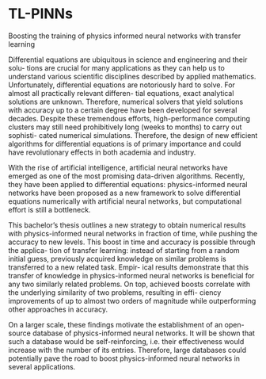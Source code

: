 # TL-PINNs
Boosting the training of physics informed neural networks with transfer learning


Differential equations are ubiquitous in science and engineering and their solu- tions are crucial for many applications as they can help us to understand various scientific disciplines described by applied mathematics. Unfortunately, differential equations are notoriously hard to solve. For almost all practically relevant differen- tial equations, exact analytical solutions are unknown. Therefore, numerical solvers that yield solutions with accuracy up to a certain degree have been developed for several decades. Despite these tremendous efforts, high-performance computing clusters may still need prohibitively long (weeks to months) to carry out sophisti- cated numerical simulations. Therefore, the design of new efficient algorithms for differential equations is of primary importance and could have revolutionary effects in both academia and industry.

With the rise of artificial intelligence, artificial neural networks have emerged as one of the most promising data-driven algorithms. Recently, they have been applied to differential equations: physics-informed neural networks have been proposed as a new framework to solve differential equations numerically with artificial neural networks, but computational effort is still a bottleneck.

This bachelor’s thesis outlines a new strategy to obtain numerical results with physics-informed neural networks in fraction of time, while pushing the accuracy to new levels. This boost in time and accuracy is possible through the applica- tion of transfer learning: instead of starting from a random initial guess, previously acquired knowledge on similar problems is transferred to a new related task. Empir- ical results demonstrate that this transfer of knowledge in physics-informed neural networks is beneficial for any two similarly related problems. On top, achieved boosts correlate with the underlying similarity of two problems, resulting in effi- ciency improvements of up to almost two orders of magnitude while outperforming other approaches in accuracy.

On a larger scale, these findings motivate the establishment of an open-source database of physics-informed neural networks. It will be shown that such a database would be self-reinforcing, i.e. their effectiveness would increase with the number of its entries. Therefore, large databases could potentially pave the road to boost physics-informed neural networks in several applications.
